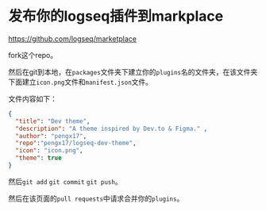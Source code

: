 # 发布你的logseq插件到markplace

https://github.com/logseq/marketplace

fork这个repo。

然后在git到本地，在`packages`文件夹下建立你的`plugins`名的文件夹，在该文件夹下面建立`icon.png`文件和`manifest.json`文件。

文件内容如下：

```json
{
  "title": "Dev theme",
  "description": "A theme inspired by Dev.to & Figma." ,
  "author": "pengx17",
  "repo":"pengx17/logseq-dev-theme",
  "icon": "icon.png",
  "theme": true
}
```



然后`git add` `git commit` `git push`。

然后在该页面的`pull requests`中请求合并你的`plugins`。
